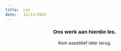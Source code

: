 ```yaml
---
title:  Les
date:   12/11/2024
---
```


### <center>Ons werk aan hierdie les.</center>
<center>Kom asseblief later terug.</center>